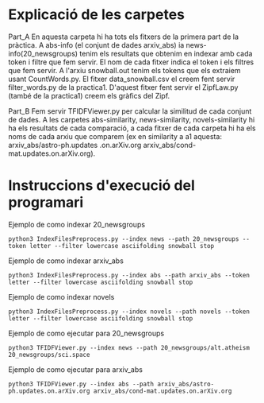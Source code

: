 # Explicació de les carpetes

Part_A
En aquesta carpeta hi ha tots els fitxers de la primera part de la pràctica.
A abs-info (el conjunt de dades arxiv_abs) ia news-info(20_newsgroups) tenim els resultats que obtenim en indexar amb 
cada token i filtre que fem servir. El nom de cada fitxer indica el token i els filtres que fem servir.
A l'arxiu snowball.out tenim els tokens que els extraiem usant CountWords.py.
El fitxer data_snowball.csv el creem fent servir filter_words.py de la practica1. 
D'aquest fitxer fent servir el ZipfLaw.py (també de la practica1) creem els gràfics del Zipf.


Part_B
Fem servir TFIDFViewer.py per calcular la similitud de cada conjunt de dades. 
A les carpetes abs-similarity, news-similarity, novels-similarity hi ha els resultats de cada comparació,
a cada fitxer de cada carpeta hi ha els noms de cada arxiu que comparem 
(ex en similarity a a1 aquesta: arxiv_abs/astro-ph.updates .on.arXiv.org arxiv_abs/cond-mat.updates.on.arXiv.org).


# Instruccions d'execució del programari



Ejemplo de como indexar 20_newsgroups
```shell
python3 IndexFilesPreprocess.py --index news --path 20_newsgroups --token letter --filter lowercase asciifolding snowball stop
```
Ejemplo de como indexar arxiv_abs
```shell
python3 IndexFilesPreprocess.py --index abs --path arxiv_abs --token letter --filter lowercase asciifolding snowball stop
```
Ejemplo de como indexar novels
```shell
python3 IndexFilesPreprocess.py --index novels --path novels --token letter --filter lowercase asciifolding snowball stop
```

Ejemplo de como ejecutar para 20_newsgroups
```shell
python3 TFIDFViewer.py --index news --path 20_newsgroups/alt.atheism 20_newsgroups/sci.space 
```
Ejemplo de como ejecutar para arxiv_abs
```shell
python3 TFIDFViewer.py --index abs --path arxiv_abs/astro-ph.updates.on.arXiv.org arxiv_abs/cond-mat.updates.on.arXiv.org
```
